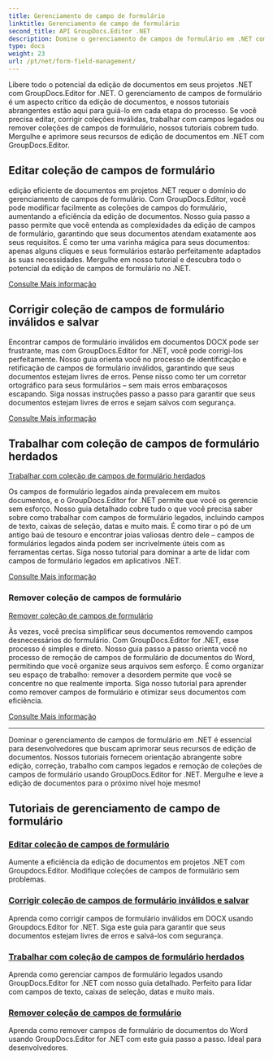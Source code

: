 ```yaml
---
title: Gerenciamento de campo de formulário
linktitle: Gerenciamento de campo de formulário
second_title: API GroupDocs.Editor .NET
description: Domine o gerenciamento de campos de formulário em .NET com GroupDocs.Editor. Aprenda a editar, corrigir, trabalhar com legado e remover coleções de campos de formulário com facilidade.
type: docs
weight: 23
url: /pt/net/form-field-management/
---
```

Libere todo o potencial da edição de documentos em seus projetos .NET com GroupDocs.Editor for .NET. O gerenciamento de campos de formulário é um aspecto crítico da edição de documentos, e nossos tutoriais abrangentes estão aqui para guiá-lo em cada etapa do processo. Se você precisa editar, corrigir coleções inválidas, trabalhar com campos legados ou remover coleções de campos de formulário, nossos tutoriais cobrem tudo. Mergulhe e aprimore seus recursos de edição de documentos em .NET com GroupDocs.Editor.

## Editar coleção de campos de formulário

edição eficiente de documentos em projetos .NET requer o domínio do gerenciamento de campos de formulário. Com GroupDocs.Editor, você pode modificar facilmente as coleções de campos do formulário, aumentando a eficiência da edição de documentos. Nosso guia passo a passo permite que você entenda as complexidades da edição de campos de formulário, garantindo que seus documentos atendam exatamente aos seus requisitos. É como ter uma varinha mágica para seus documentos: apenas alguns cliques e seus formulários estarão perfeitamente adaptados às suas necessidades. Mergulhe em nosso tutorial e descubra todo o potencial da edição de campos de formulário no .NET.

[Consulte Mais informação](./edit-form-field-collection/)

## Corrigir coleção de campos de formulário inválidos e salvar

Encontrar campos de formulário inválidos em documentos DOCX pode ser frustrante, mas com GroupDocs.Editor for .NET, você pode corrigi-los perfeitamente. Nosso guia orienta você no processo de identificação e retificação de campos de formulário inválidos, garantindo que seus documentos estejam livres de erros. Pense nisso como ter um corretor ortográfico para seus formulários – sem mais erros embaraçosos escapando. Siga nossas instruções passo a passo para garantir que seus documentos estejam livres de erros e sejam salvos com segurança.

[Consulte Mais informação](./fix-invalid-form-field-collection-save/)

## Trabalhar com coleção de campos de formulário herdados
[Trabalhar com coleção de campos de formulário herdados](./work-legacy-form-field-collection/)

Os campos de formulário legados ainda prevalecem em muitos documentos, e o GroupDocs.Editor for .NET permite que você os gerencie sem esforço. Nosso guia detalhado cobre tudo o que você precisa saber sobre como trabalhar com campos de formulário legados, incluindo campos de texto, caixas de seleção, datas e muito mais. É como tirar o pó de um antigo baú de tesouro e encontrar joias valiosas dentro dele – campos de formulários legados ainda podem ser incrivelmente úteis com as ferramentas certas. Siga nosso tutorial para dominar a arte de lidar com campos de formulário legados em aplicativos .NET.

[Consulte Mais informação](./work-legacy-form-field-collection/)

### Remover coleção de campos de formulário
[Remover coleção de campos de formulário](./remove-form-field-collection/)

Às vezes, você precisa simplificar seus documentos removendo campos desnecessários do formulário. Com GroupDocs.Editor for .NET, esse processo é simples e direto. Nosso guia passo a passo orienta você no processo de remoção de campos de formulário de documentos do Word, permitindo que você organize seus arquivos sem esforço. É como organizar seu espaço de trabalho: remover a desordem permite que você se concentre no que realmente importa. Siga nosso tutorial para aprender como remover campos de formulário e otimizar seus documentos com eficiência.

[Consulte Mais informação](./remove-form-field-collection/)

---

Dominar o gerenciamento de campos de formulário em .NET é essencial para desenvolvedores que buscam aprimorar seus recursos de edição de documentos. Nossos tutoriais fornecem orientação abrangente sobre edição, correção, trabalho com campos legados e remoção de coleções de campos de formulário usando GroupDocs.Editor for .NET. Mergulhe e leve a edição de documentos para o próximo nível hoje mesmo!
## Tutoriais de gerenciamento de campo de formulário
### [Editar coleção de campos de formulário](./edit-form-field-collection/)
Aumente a eficiência da edição de documentos em projetos .NET com Groupdocs.Editor. Modifique coleções de campos de formulário sem problemas.
### [Corrigir coleção de campos de formulário inválidos e salvar](./fix-invalid-form-field-collection-save/)
Aprenda como corrigir campos de formulário inválidos em DOCX usando Groupdocs.Editor for .NET. Siga este guia para garantir que seus documentos estejam livres de erros e salvá-los com segurança.
### [Trabalhar com coleção de campos de formulário herdados](./work-legacy-form-field-collection/)
Aprenda como gerenciar campos de formulário legados usando GroupDocs.Editor for .NET com nosso guia detalhado. Perfeito para lidar com campos de texto, caixas de seleção, datas e muito mais.
### [Remover coleção de campos de formulário](./remove-form-field-collection/)
Aprenda como remover campos de formulário de documentos do Word usando GroupDocs.Editor for .NET com este guia passo a passo. Ideal para desenvolvedores.